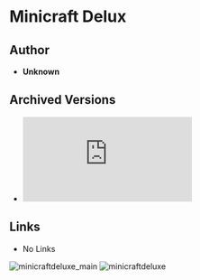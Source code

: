 <detail>

# Minicraft Delux 
  
>
  
## Author 
- **Unknown** 

## Archived Versions 
- ![Minicraft Delux - 1.20](https://github.com/masato462/Minicraft-Rebuild-and-Mod-Archives/blob/master/minicraft_archives/Minicraft%20Mods/Minicraft%20Delux/minicraft_delux.jar) 

## Links
- No Links

![minicraftdeluxe_main](https://github.com/masato462/Minicraft-Rebuild-and-Mod-Archives/blob/master/minicraft_archives/readme_shot/minicraftdeluxe_main.png)
![minicraftdeluxe](https://github.com/masato462/Minicraft-Rebuild-and-Mod-Archives/blob/master/minicraft_archives/readme_shot/minicraftdeluxe.png)
</detail>
<p>

<detail>